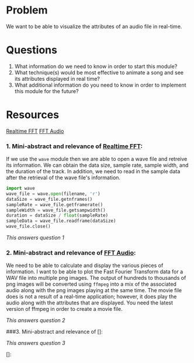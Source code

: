 # Problem
We want to be able to visualize the attributes of an audio file in real-time.

# Questions
1. What information do we need to know in order to start this module?
2. What technique(s) would be most effective to animate a song and see its 
   attributes displayed in real time?
3. What additional information do you need to know in order to implement 
   this module for the future?

# Resources
[Realtime FFT]
[FFT Audio]


### 1. Mini-abstract and relevance of [Realtime FFT]:
If we use the ```wave``` module then we are able to open a wave file and retreive
its information. We can obtain the data size, sample rate, sample width, and the
duration of the track. In addition, we need to read in the sample data after the
retrieval of the wave file's information.

```python
import wave
wave_file = wave.open(filename, 'r')
dataSize = wave_file.getnframes()
sampleRate = wave_file.getframerate()
sampleWidth = wave_file.getsampwidth()
duration = dataSize / float(sampleRate)
sampleData = wave_file.readframe(dataSize)
wave_file.close()
```

*This answers question 1*

### 2. Mini-abstract and relevance of [FFT Audio]:
We need to be able to calculate and display the various pieces of information. I want
to be able to plot the Fast Fourier Transform data for a WAV file into multiple png images.
The output of hundreds to thousands of png images will be converted using ```ffmpeg``` into 
a mix of the associated audio along with the png images playing at the same time. The movie
file does is not a result of a real-time application; however, it does play the audio along
with the attributes that are displayed. You need the latest version of ffmpeg in order to 
create a movie file.

*This answers question 2*


###3. Mini-abstract and relevance of []:



*This answers question 3*
 

[Realtime FFT]: http://www.swharden.com/blog/2010-03-05-realtime-fft-graph-of-audio-wav-file-or-microphone-input-with-python-scipy-and-wckgraph/
[FFT Audio]: http://www.swharden.com/blog/2013-05-09-realtime-fft-audio-visualization-with-python/
[]:
